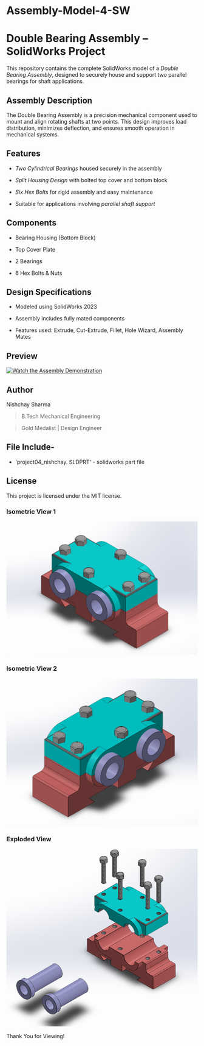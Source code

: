 # Assembly-Model-4-SW

# Double Bearing Assembly – SolidWorks Project

This repository contains the complete SolidWorks model of a *Double Bearing Assembly*, designed to securely house and support two parallel bearings for shaft applications.


## Assembly Description

The Double Bearing Assembly is a precision mechanical component used to mount and align rotating shafts at two points. This design improves load distribution, minimizes deflection, and ensures smooth operation in mechanical systems.

## Features

- *Two Cylindrical Bearings* housed securely in the assembly

- *Split Housing Design* with bolted top cover and bottom block 
 
- *Six Hex Bolts* for rigid assembly and easy maintenance  

- Suitable for applications involving *parallel shaft support*

## Components

- Bearing Housing (Bottom Block)

- Top Cover Plate

- 2 Bearings

- 6 Hex Bolts & Nuts

## Design Specifications

- Modeled using SolidWorks 2023 

- Assembly includes fully mated components  

- Features used: Extrude, Cut-Extrude, Fillet, Hole Wizard, Assembly Mates




## Preview

[![Watch the Assembly Demonstration](https://img.youtube.com/vi/3wNc_xdLEHA/maxresdefault.jpg)](https://youtube.com/shorts/3wNc_xdLEHA?si=eZoZz0XZgUBfRIDu)








## Author

Nishchay Sharma

>B.Tech Mechanical Engineering

>Gold Medalist | Design Engineer




## File Include-
- 'project04_nishchay.  SLDPRT' -
solidworks part file

## License
This project is licensed under the MIT license.



### Isometric View 1
![Isometric View-1](4a.png)

### Isometric View 2
![Isometric View-2](4b.png)

### Exploded View
![Exploded View](4c.png)


Thank You for Viewing!